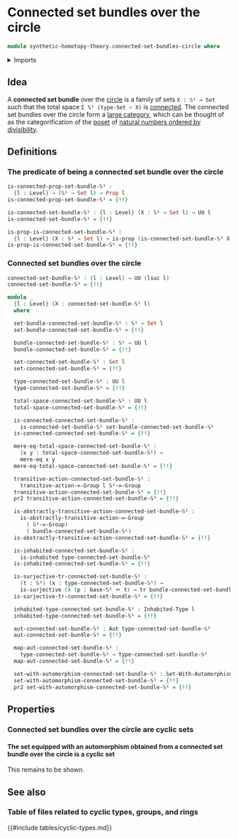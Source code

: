 # Connected set bundles over the circle

```agda
module synthetic-homotopy-theory.connected-set-bundles-circle where
```

<details><summary>Imports</summary>

```agda
open import foundation.0-connected-types
open import foundation.automorphisms
open import foundation.dependent-pair-types
open import foundation.equivalences
open import foundation.function-types
open import foundation.identity-types
open import foundation.inhabited-types
open import foundation.mere-equality
open import foundation.propositions
open import foundation.sets
open import foundation.subtypes
open import foundation.surjective-maps
open import foundation.transport-along-identifications
open import foundation.universe-levels

open import higher-group-theory.transitive-higher-group-actions

open import structured-types.sets-equipped-with-automorphisms

open import synthetic-homotopy-theory.circle
```

</details>

## Idea

A **connected set bundle** over the
[circle](synthetic-homotopy-theory.circle.md) is a family of sets `X : 𝕊¹ → Set`
such that the total space `Σ 𝕊¹ (type-Set ∘ X)` is
[connected](foundation.connected-types.md). The connected set bundles over the
circle form a [large category](category-theory.large-categories.md), which can
be thought of as the categorification of the [poset](order-theory.posets.md) of
[natural numbers ordered by divisibility](elementary-number-theory.poset-of-natural-numbers-ordered-by-divisibility.md).

## Definitions

### The predicate of being a connected set bundle over the circle

```agda
is-connected-prop-set-bundle-𝕊¹ :
  {l : Level} → (𝕊¹ → Set l) → Prop l
is-connected-prop-set-bundle-𝕊¹ = {!!}

is-connected-set-bundle-𝕊¹ : {l : Level} (X : 𝕊¹ → Set l) → UU l
is-connected-set-bundle-𝕊¹ = {!!}

is-prop-is-connected-set-bundle-𝕊¹ :
  {l : Level} (X : 𝕊¹ → Set l) → is-prop (is-connected-set-bundle-𝕊¹ X)
is-prop-is-connected-set-bundle-𝕊¹ = {!!}
```

### Connected set bundles over the circle

```agda
connected-set-bundle-𝕊¹ : (l : Level) → UU (lsuc l)
connected-set-bundle-𝕊¹ = {!!}

module _
  {l : Level} (X : connected-set-bundle-𝕊¹ l)
  where

  set-bundle-connected-set-bundle-𝕊¹ : 𝕊¹ → Set l
  set-bundle-connected-set-bundle-𝕊¹ = {!!}

  bundle-connected-set-bundle-𝕊¹ : 𝕊¹ → UU l
  bundle-connected-set-bundle-𝕊¹ = {!!}

  set-connected-set-bundle-𝕊¹ : Set l
  set-connected-set-bundle-𝕊¹ = {!!}

  type-connected-set-bundle-𝕊¹ : UU l
  type-connected-set-bundle-𝕊¹ = {!!}

  total-space-connected-set-bundle-𝕊¹ : UU l
  total-space-connected-set-bundle-𝕊¹ = {!!}

  is-connected-connected-set-bundle-𝕊¹ :
    is-connected-set-bundle-𝕊¹ set-bundle-connected-set-bundle-𝕊¹
  is-connected-connected-set-bundle-𝕊¹ = {!!}

  mere-eq-total-space-connected-set-bundle-𝕊¹ :
    (x y : total-space-connected-set-bundle-𝕊¹) →
    mere-eq x y
  mere-eq-total-space-connected-set-bundle-𝕊¹ = {!!}

  transitive-action-connected-set-bundle-𝕊¹ :
    transitive-action-∞-Group l 𝕊¹-∞-Group
  transitive-action-connected-set-bundle-𝕊¹ = {!!}
  pr2 transitive-action-connected-set-bundle-𝕊¹ = {!!}

  is-abstractly-transitive-action-connected-set-bundle-𝕊¹ :
    is-abstractly-transitive-action-∞-Group
      ( 𝕊¹-∞-Group)
      ( bundle-connected-set-bundle-𝕊¹)
  is-abstractly-transitive-action-connected-set-bundle-𝕊¹ = {!!}

  is-inhabited-connected-set-bundle-𝕊¹ :
    is-inhabited type-connected-set-bundle-𝕊¹
  is-inhabited-connected-set-bundle-𝕊¹ = {!!}

  is-surjective-tr-connected-set-bundle-𝕊¹ :
    (t : 𝕊¹) (x : type-connected-set-bundle-𝕊¹) →
    is-surjective (λ (p : base-𝕊¹ ＝ t) → tr bundle-connected-set-bundle-𝕊¹ p x)
  is-surjective-tr-connected-set-bundle-𝕊¹ = {!!}

  inhabited-type-connected-set-bundle-𝕊¹ : Inhabited-Type l
  inhabited-type-connected-set-bundle-𝕊¹ = {!!}

  aut-connected-set-bundle-𝕊¹ : Aut type-connected-set-bundle-𝕊¹
  aut-connected-set-bundle-𝕊¹ = {!!}

  map-aut-connected-set-bundle-𝕊¹ :
    type-connected-set-bundle-𝕊¹ → type-connected-set-bundle-𝕊¹
  map-aut-connected-set-bundle-𝕊¹ = {!!}

  set-with-automorphism-connected-set-bundle-𝕊¹ : Set-With-Automorphism l
  set-with-automorphism-connected-set-bundle-𝕊¹ = {!!}
  pr2 set-with-automorphism-connected-set-bundle-𝕊¹ = {!!}
```

## Properties

### Connected set bundles over the circle are cyclic sets

#### The set equipped with an automorphism obtained from a connected set bundle over the circle is a cyclic set

This remains to be shown.

## See also

### Table of files related to cyclic types, groups, and rings

{{#include tables/cyclic-types.md}}
